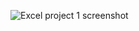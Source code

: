 ![Excel project 1 screenshot](https://github.com/SyedAmirNuman/ExcelDataAnalysisProject/assets/153370057/b7c90b32-972c-4e80-a7e2-80db36cbd20b)
